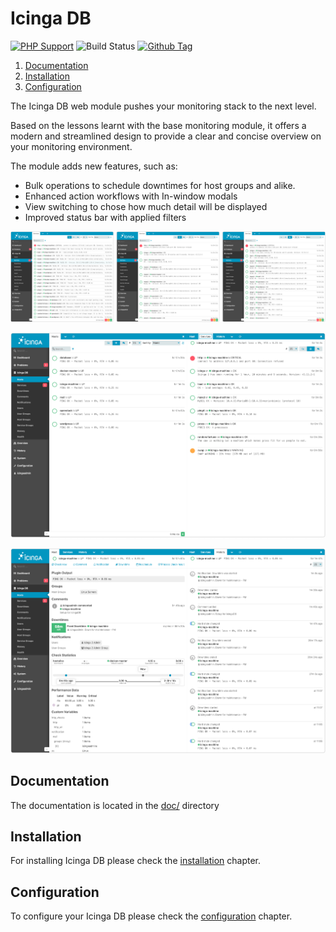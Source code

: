 # Icinga DB

[![PHP Support](https://img.shields.io/badge/php-%3E%3D%207.0-777BB4?logo=PHP)](https://php.net/)
![Build Status](https://github.com/icinga/icingaweb2-module-icingadb/workflows/PHP%20Tests/badge.svg?branch=master)
[![Github Tag](https://img.shields.io/github/tag/Icinga/icingaweb2-module-icingadb.svg)](https://github.com/Icinga/icingaweb2-module-icingadb)

1. [Documentation](README.md#documentation)
2. [Installation](README.md#installation)
3. [Configuration](README.md#configuration)

The Icinga DB web module pushes your monitoring stack to the next level. 

Based on the lessons learnt with the base monitoring module, it offers a modern and streamlined design to provide a clear and concise overview on your monitoring environment.

The module adds new features, such as:

- Bulk operations to schedule downtimes for host groups and alike.
- Enhanced action workflows with In-window modals 
- View switching to chose how much detail will be displayed
- Improved status bar with applied filters

![ListTypes](doc/res/ListTypes.jpg "Different levels of list details")

![HostServiceList](doc/res/ScreenHostServiceList.jpg "Host and Service list")

![HostDetailHistory](doc/res/ScreenHostDetailHistory.jpg "Host deatil and history")

## <a id="Documentation"></a>Documentation

The documentation is located in the [doc/](doc/) directory

## <a id="Installation"></a>Installation

For installing Icinga DB please check the [installation](doc/02-Installation.md) chapter.

## <a id="Configuration"></a>Configuration

To configure your Icinga DB please check the [configuration](doc/03-Configuration.md) chapter.
